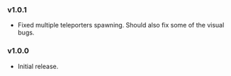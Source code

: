 ### v1.0.1
- Fixed multiple teleporters spawning. Should also fix some of the visual bugs.

### v1.0.0
- Initial release.